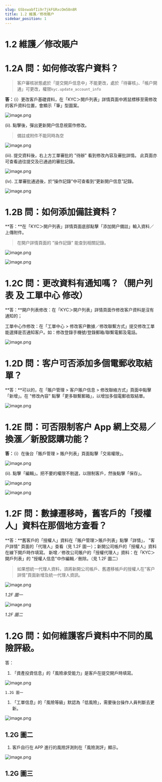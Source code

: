 ```yaml
---
slug: GSbswabfIi9r7jkFGRxcOm58n8R
title: 1.2 維護／修改賬户
sidebar_position: 1
---
```



# 1.2 維護／修改賬户


# 1.2A 問：如何修改客户資料？

> 客户審核狀態處於「提交開戶信息中」不能更改，處於「待審核」、「帳户開通」可更改，權限`kyc.update_account_info`

**答：**（i）更改客戶基礎資料，在「KYC＞開戶列表」詳情頁面中將鼠標移至需修改的客戶資料位置，會顯示「筆」型圖案。


![image.png](/assets/12805ba3e20107809a5e439a8a93b355.png)


(ii). 點擊後，彈出更新開户信息視窗作修改。

> 備註或附件不能同時為空

![image.png](/assets/006f845f789d9840ae5789350a9d6128.png)


(iii). 提交資料後，右上方工單審批的 "待辦" 看到修改內容及審批詳情。
此頁面亦可查看過往提交及已通過的審批記錄。


![image.png](/assets/9852340dd50d43ae321c212e9a1d6aa8.png)


(iv). 工單審批通過後，於“操作記錄”中可查看到“更新開户信息”記錄。


![image.png](/assets/3957ac7ba555418db8ced3f20d248595.png)


# 1.2B 問：如何添加備註資料？


**答：**在「KYC＞開户列表」詳情頁面底部點擊「添加開户備註」輸入資料／上傳附件。

> 在開户詳情頁面的 "操作記錄" 能查到相關記錄。

![image.png](/assets/497f328eff5b343a81d2605d841ba7b2.png)


![image.png](/assets/0218acbbab17dc8cbf467e6e932a8a82.png)


# 1.2C 問：更改資料有通知嗎？（開户列表 及 工單中心 修改） 


**答：**開户列表修改：在「KYC＞開户列表」詳情頁面作修改客户資料是沒有通知的；


工單中心作修改：在「工單中心 > 修改客户數據／修改聯繫方式」提交修改工單能選擇是否通知客户。如：修改登錄手機號/登錄郵箱/聯繫電郵及電話。


![image.png](/assets/c13548d9e2037e87a4d87a09214a9692.png)


# 1.2D 問：客户可否添加多個電郵收取結單？


**答：**可以的，在「賬户管理 > 客户賬户信息 > 修改聯絡方式」頁面中點擊「新增」。在 "修改內容" 點擊「更多聯繫郵箱」，以增加多個電郵收取結單。


![image.png](/assets/4bc71da2613f8b7bb4e69bf0b194c8dd.png)


# 1.2E 問：可否限制客户 App 網上交易／換滙／新股認購功能？


**答：**（i）在後台「賬戶管理 > 賬户列表」頁面點擊「交易權限」。


![image.png](/assets/ddc279feab6c59642a78d75e0d37d68a.png)


(ii). 點擊「編輯」。把不要的權限不剔選，以限制客戶，然後點擊「保存」。


![image.png](/assets/e3f585ccaa9d8fc703dcf166e324da61.png)


![image.png](/assets/fdc64abf980835f3cbe1e934ac0bf583.png)


# 1.2F 問：數據遷移時，舊客戶的「授權人」資料在那個地方查看？


**答：**舊客戶的「授權人」資料在「賬户管理＞賬戶列表」點擊「詳情」， "客户詳情" 頁面的「代理人」查看（見 1.2F 圖一）；新開公司帳戶的「授權人」資料在線下開戶時作填寫。
新增／修改公司賬户的「授權代理人」資料：在「KYC＞開戶列表」的 "授權人信息"中作編輯／刪除。（見 1.2F 圖二）

> 如果想統一代理人資料，須將新開公司帳戶、舊遷移帳戶的授權人在"客户詳情”頁面新增及統一代理人資訊。

![image.png](/assets/5fbe2cf67d224a2b03d3430b42d32ca3.png)


_1.2F 圖一_


![image.png](/assets/743cd2d7166da515a3b1c6905f5065c7.png)


_1.2F 圖二_


# 1.2G 問：如何維護客戶資料中不同的風險評級。


答：

1. 「資產投資信息」的「風險承受能力」是客戶在提交開戶時填寫。

![image.png](/assets/593a9880838bdcd7cac3a50e4ae1fde0.png)


    1.2G 圖一

1. 「工單信息」的「風險等級」默認為「低風險」，需要後台操作人員判斷去更新。

![image.png](/assets/b4911cd4a387d73211482c91d726dd4f.png)


## 1.2G 圖二

1. 客戶自行在 APP 進行的風險評測則在「風險測評」顯示。

![image.png](/assets/05cd58325a44d8680040f0e6eac2c550.png)


## 1.2G 圖三

